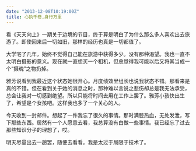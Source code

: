 ```yaml
---
date: "2013-12-08T10:19:00Z"
title: 心执千卷,身行万里
---
```



看《天天向上》一期关于边境的节目，终于算是明白了为什么那么多人喜欢出去旅游了。即使回来后一切如旧，那样的经历也真是一切都值了。

大学宅了几年，始终不觉得自己能在旅游中获得多少。没有那种渴望。我也一直不太明白摄影的意义。现在就一直想买一个相机，但总觉得我可能以后又将其当成一个“摄魂”之物扔掉。

雅芳说看到我最近这个状态她很开心。月度绩效里组长也说我状态不错。那看来是真的不错。但在看到关于她的消息之时，那种难以言说之悲伤却总是我无法承受，总会让我对一切感到绝望。所以只能将时间去用在工作上罢了。雅芳小孩快出生了，希望是个女孩吧。这样我也多了一个关心的人。

今天收到一封邮件。想起了一件我忘了很久的事情。那时满腔热血，无处发泄，写下那些东西。居然有一个人愿意去看，我总算没有白做一些事情。我已经忘了过去那些知识分子的理想了，哎。

明天尽量出去一趟罢，随便去看看。我是太过于局限于技术了。


